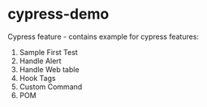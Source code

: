 # cypress-demo
Cypress feature - contains example for cypress features:
1. Sample First Test
2. Handle Alert
3. Handle Web table
4. Hook Tags
5. Custom Command
6. POM
